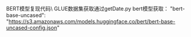 BERT模型复现代码\\
GLUE数据集获取通过getDate.py
bert模型获取：
"bert-base-uncased": "https://s3.amazonaws.com/models.huggingface.co/bert/bert-base-uncased-config.json"
